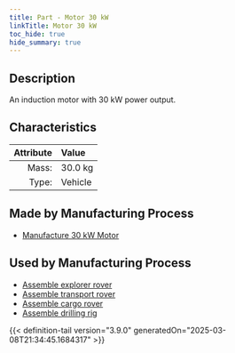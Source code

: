 ```yaml
---
title: Part - Motor 30 kW
linkTitle: Motor 30 kW
toc_hide: true
hide_summary: true
---
```

<!-- This is generated by the MarsSim HelpGenertor, do not edit. -->

## Description
An induction motor with 30 kW power output.

## Characteristics

| Attribute      | Value |
|--------:|:------|
|Mass:|30.0 kg|
|Type:|Vehicle|

## Made by Manufacturing Process

- [Manufacture 30 kW Motor](/docs/definitions/process/manufacture-30-kw-motor)

## Used by Manufacturing Process

- [Assemble explorer rover](/docs/definitions/process/assemble-explorer-rover)
- [Assemble transport rover](/docs/definitions/process/assemble-transport-rover)
- [Assemble cargo rover](/docs/definitions/process/assemble-cargo-rover)
- [Assemble drilling rig](/docs/definitions/process/assemble-drilling-rig)



{{< definition-tail version="3.9.0" generatedOn="2025-03-08T21:34:45.1684317" >}}



